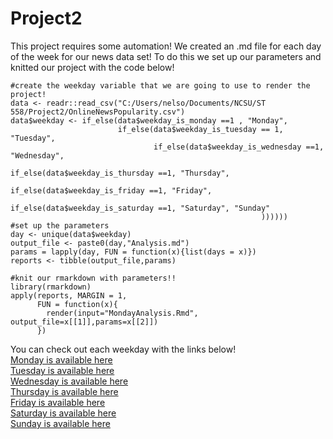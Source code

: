 # Project2
This project requires some automation! We created an .md file for each day of the week for our news data set!
To do this we set up our parameters and knitted our project with the code below!

```{r setpar}
#create the weekday variable that we are going to use to render the project!
data <- readr::read_csv("C:/Users/nelso/Documents/NCSU/ST 558/Project2/OnlineNewsPopularity.csv")
data$weekday <- if_else(data$weekday_is_monday ==1 , "Monday",
                        if_else(data$weekday_is_tuesday == 1, "Tuesday",
                                if_else(data$weekday_is_wednesday ==1, "Wednesday",
                                        if_else(data$weekday_is_thursday ==1, "Thursday",
                                                if_else(data$weekday_is_friday ==1, "Friday",
                                                        if_else(data$weekday_is_saturday ==1, "Saturday", "Sunday"
                                                        ))))))
#set up the parameters
day <- unique(data$weekday)
output_file <- paste0(day,"Analysis.md")
params = lapply(day, FUN = function(x){list(days = x)})
reports <- tibble(output_file,params)

#knit our rmarkdown with parameters!!
library(rmarkdown)
apply(reports, MARGIN = 1,
      FUN = function(x){
        render(input="MondayAnalysis.Rmd", output_file=x[[1]],params=x[[2]])
      })
```


You can check out each weekday with the links below!    
[Monday is available here](MondayAnalysis.md)    
[Tuesday is available here](TuesdayAnalysis.md)    
[Wednesday is available here](WednesdayAnalysis.md)    
[Thursday is available here](ThursdayAnalysis.md)    
[Friday is available here](FridayAnalysis.md)    
[Saturday is available here](SaturdayAnalysis.md)    
[Sunday is available here](SundayAnalysis.md)    

